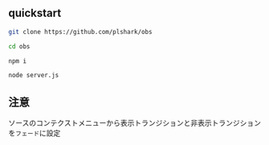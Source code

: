 ## quickstart

```bash
git clone https://github.com/plshark/obs
```

```bash
cd obs
```

```bash
npm i
```

```
node server.js
```

## 注意

ソースのコンテクストメニューから表示トランジションと非表示トランジションを`フェード`に設定